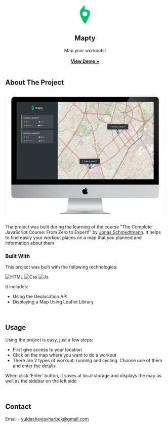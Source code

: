 <!-- PROJECT LOGO -->
<br />
<div align="center">
  <a href="https://github.com/Javharbek-Yuldashev/Mapty-map-your-workouts">
    <img src="https://github.com/Javharbek-Yuldashev/Mapty-map-your-workouts/blob/master/icon.png?raw=true" alt="Logo" width="60" height="60">
  </a>

  <h2 align="center">Mapty</h2>

  <p align="center">
   Map your workouts!
    <br /><br />
    <a href="https://github.com/othneildrew/Best-README-Template"><strong>View Demo »</strong></a>
 <br /><br />
  </p>
</div>


<!-- ABOUT THE PROJECT -->
## About The Project

<p align="center">
<img src="https://github.com/Javharbek-Yuldashev/Mapty-map-your-workouts/blob/master/mockup/desktop%20-%20mapty.png?raw=true" alt="project-screenshot" width="500" height="400/">
</p>

The project was built during the learning of the course "The Complete JavaScript Course: From Zero to Expert!" by <a href="#readme-top">Jonas Schmedtmann</a>.  It helps to find easily your workout places on a map that you planned and information about them

### Built With

This project was built with the following technologies:

![HTML] ![Css] ![Js]

It includes:
* Using the Geolocation API
* Displaying a Map Using Leaflet Library

<br />


<!-- USAGE EXAMPLES -->
## Usage

Using the project is easy, just a few steps:

* First give access to your location
* Click on the map where you want to do a workout
* There are 2 types of workout: running and cycling. Choose one of them and enter the details

When click 'Enter' button, it saves at local storage and displays the map as well as the sidebar on the left side

<br />


<!-- CONTACT -->
## Contact

Email - yuldashevjavharbek@gmail.com

<br />


<!-- IMAGES LINKS & -->

[Html]: https://img.shields.io/badge/HTML-logo?logo=html5
[Css]: https://img.shields.io/badge/CSS-logo?logo=css3&color=blue
[Js]: https://img.shields.io/badge/JavaScript-logo?logo=JavaScript&color=%23595959

[Next.js]: https://img.shields.io/badge/next.js-000000?style=for-the-badge&logo=nextdotjs&logoColor=white
[Next-url]: https://nextjs.org/
[React.js]: https://img.shields.io/badge/React-20232A?style=for-the-badge&logo=react&logoColor=61DAFB
[React-url]: https://reactjs.org/
[Vue.js]: https://img.shields.io/badge/Vue.js-35495E?style=for-the-badge&logo=vuedotjs&logoColor=4FC08D
[Vue-url]: https://vuejs.org/
[Angular.io]: https://img.shields.io/badge/Angular-DD0031?style=for-the-badge&logo=angular&logoColor=white
[Angular-url]: https://angular.io/
[Svelte.dev]: https://img.shields.io/badge/Svelte-4A4A55?style=for-the-badge&logo=svelte&logoColor=FF3E00
[Svelte-url]: https://svelte.dev/
[Laravel.com]: https://img.shields.io/badge/Laravel-FF2D20?style=for-the-badge&logo=laravel&logoColor=white
[Laravel-url]: https://laravel.com
[Bootstrap.com]: https://img.shields.io/badge/Bootstrap-563D7C?style=for-the-badge&logo=bootstrap&logoColor=white
[Bootstrap-url]: https://getbootstrap.com
[JQuery.com]: https://img.shields.io/badge/jQuery-0769AD?style=for-the-badge&logo=jquery&logoColor=white
[JQuery-url]: https://jquery.com 
